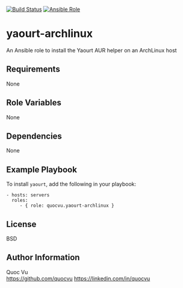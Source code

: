 [![Build Status](https://img.shields.io/travis/quocvu/yaourt-archlinux-ansible.svg)](https://travis-ci.org/quocvu/yaourt-archlinux-ansible)
[![Ansible Role](https://img.shields.io/ansible/role/21002.svg)](https://galaxy.ansible.com/quocvu/yaourt-archlinux)


yaourt-archlinux
================

An Ansible role to install the Yaourt AUR helper on an ArchLinux host

Requirements
------------

None

Role Variables
--------------

None

Dependencies
------------

None

Example Playbook
----------------

To install `yaourt`, add the following in your playbook:

```
- hosts: servers
  roles:
     - { role: quocvu.yaourt-archlinux }
```

License
-------

BSD

Author Information
------------------

Quoc Vu  
https://github.com/quocvu
https://linkedin.com/in/quocvu  

